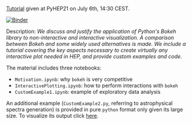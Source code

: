 [Tutorial](https://indico.cern.ch/event/1019958/contributions/4420290/) given at PyHEP21 on July 6th, 14:30 CEST.

[![Binder](https://mybinder.org/badge_logo.svg)](https://mybinder.org/v2/gh/b-fontana/PyHEP21BokehPresentation/HEAD?urlpath=lab/tree/Motivation.ipynb)

<!---  # [![Binder](https://mybinder.org/badge_logo.svg)](https://mybinder.org/v2/gh/b-fontana/PyHEP21BokehPresentation/HEAD) --->

Description: *We discuss and justify the application of Python's Bokeh library to non-interactive and interactive visualization. A comparison between Bokeh and some widely used alternatives is made. We include a tutorial covering the key aspects necessary to create virtually any interactive plot needed in HEP, and provide custom examples and code.*

The material includes three notebooks:
- ```Motivation.ipynb```: why ```bokeh``` is very competitive
- ```InteractivePlotting.ipynb```: how to perform interactions with ```bokeh```
- ```CustomExample1.ipynb```: example of exploratory data analysis

An additional example (```CustomExample2.py```, referring to astrophysical spectra generation) is provided in pure ```python``` format only given its large size. To visualize its output click [here](https://b-fontana.github.io/).
